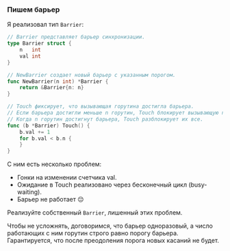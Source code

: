 ### Пишем барьер

Я реализовал тип `Barrier`:

```go
// Barrier представляет барьер синхронизации.
type Barrier struct {
    n   int
    val int
}

// NewBarrier создает новый барьер с указанным порогом.
func NewBarrier(n int) *Barrier {
    return &Barrier{n: n}
}

// Touch фиксирует, что вызывающая горутина достигла барьера.
// Если барьера достигли меньше n горутин, Touch блокирует вызывающую горутину.
// Когда n горутин достигнут барьера, Touch разблокирует их все.
func (b *Barrier) Touch() {
    b.val += 1
    for b.val < b.n {
    }
}
```

С ним есть несколько проблем:

- Гонки на изменении счетчика val.
- Ожидание в Touch реализовано через бесконечный цикл (busy-waiting).
- Барьер не работает 😔

Реализуйте собственный `Barrier`, лишенный этих проблем.

Чтобы не усложнять, договоримся, что барьер одноразовый, а число работающих с ним горутин строго равно порогу барьера. Гарантируется, что после преодоления порога новых касаний не будет.

